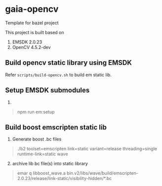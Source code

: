 # gaia-opencv

Template for bazel project

This project is built based on
1. EMSDK 2.0.23
1. OpenCV 4.5.2-dev

## Build opencv static library using EMSDK
Refer `scripts/build-opencv.sh` to build em static lib.

## Setup EMSDK submodules
1. 
> npm run em:setup

## Build boost emscripten static lib
1. Generate boost .bc files
> ./b2 toolset=emscripten link=static variant=release threading=single runtime-link=static wave
2. archive lib bc file(s) into static library
> emar q libboost_wave.a bin.v2/libs/wave/build/emscripten-2.0.23/release/link-static/visibility-hidden/*.bc
